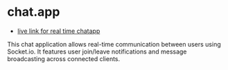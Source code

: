 # chat.app
- [live link for real time chatapp](https://appsail-50023737986.development.catalystappsail.in)

This chat application allows real-time communication between users using Socket.io. It features user join/leave notifications and message broadcasting across connected clients.

